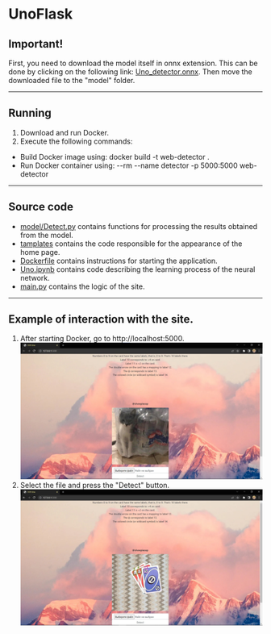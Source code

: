 # UnoFlask
## Important!
First, you need to download the model itself in onnx extension. This can be done by clicking on the following link: [Uno_detector.onnx](https://drive.google.com/file/d/1QISl22qaUhZm7DxIJuM2ctDrV9t2UBSO/view?usp=sharing).
Then move the downloaded file to the "model" folder.
___
## Running
1. Download and run Docker.
2. Execute the following commands:
- Build Docker image using: docker build -t web-detector . 
- Run Docker container using: --rm --name detector -p 5000:5000 web-detector
___
## Source code
- [model/Detect.py](https://github.com/showpicep/UnoFlask/blob/main/model/Detect.py) contains functions for processing the results obtained from the model.
- [tamplates](https://github.com/showpicep/UnoFlask/tree/main/templates) contains the code responsible for the appearance of the home page.
- [Dockerfile](https://github.com/showpicep/UnoFlask/blob/main/Dockerfile) contains instructions for starting the application.
- [Uno.ipynb](https://github.com/showpicep/UnoFlask/blob/main/Uno.ipynb) contains code describing the learning process of the neural network.
- [main.py](https://github.com/showpicep/UnoFlask/blob/main/main.py) contains the logic of the site.
___
## Example of interaction with the site.
1. After starting Docker, go to http://localhost:5000.
![Image1](https://github.com/showpicep/UnoFlask/blob/main/static/MainPage.jpg)
2. Select the file and press the "Detect" button.
![Image2](https://github.com/showpicep/UnoFlask/blob/main/static/Result.jpg)
